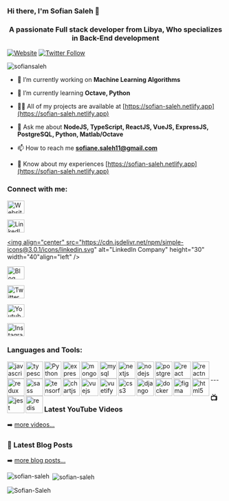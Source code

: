 ### Hi there, I'm Sofian Saleh 👋

<h3 align="center">A passionate Full stack developer from Libya, Who specializes in Back-End development</h3>

[![Website](https://img.shields.io/website?label=codeSTACKr.com&style=for-the-badge&url=https%3A%2F%2Fcodestackr.com)](https://sofian-saleh.netlify.app)
[![Twitter Follow](https://img.shields.io/twitter/follow/codeSTACKr?color=1DA1F2&logo=twitter&style=for-the-badge)](https://twitter.com/intent/follow?screen_name=SofianSaleh11)

<!--
[![trophy](https://github-profile-trophy.vercel.app/?username=SofianSaleh&theme=onedark)](https://github.com/ryo-ma/github-profile-trophy) -->

<p align="left"> <img src="https://komarev.com/ghpvc/?username=sofiansaleh&label=Profile%20views&color=0e75b6&style=flat" alt="sofiansaleh" /> </p>

- 🔭 I’m currently working on **Machine Learning Algorithms**

- 🌱 I’m currently learning **Octave, Python**

- 👨‍💻 All of my projects are available at [https://sofian-saleh.netlify.app](https://sofian-saleh.netlify.app)

- 💬 Ask me about **NodeJS, TypeScript, ReactJS, VueJS, ExpressJS, PostgreSQL, Python, Matlab/Octave**

- 📫 How to reach me **sofiane.saleh11@gmail.com**

- 📄 Know about my experiences [https://sofian-saleh.netlify.app](https://sofian-saleh.netlify.app)

<h3 align="left">Connect with me:</h3>
<p align="left">

<a href="https://sofian-saleh.netlify.app" target="blank"><img align="center" src="https://cdn.jsdelivr.net/npm/simple-icons@3.0.1/icons/libreoffice.svg" alt="Website" height="30" width="40" align="left"/></a>

<a href="https://linkedin.com/in/sofian-saleh" target="blank"><img align="center" src="https://cdn.jsdelivr.net/npm/simple-icons@3.0.1/icons/linkedin.svg" alt="LinkedIn Personal" height="30" width="40" align="left"/></a>

<a href="https://linkedin.com/company/sofian-dev" target="blank"><img align="center" src="https://cdn.jsdelivr.net/npm/simple-icons@3.0.1/icons/linkedin.svg" alt="LinkedIn Company" height="30" width="40"align="left" /></a>

<a href="https://sofian-dev.blogspot.com" target="blank"><img align="center" src="https://cdn.jsdelivr.net/npm/simple-icons@3.0.1/icons/blogger.svg" alt="Blog" height="30" width="40" align="left"/></a>

<a href="https://twitter.com/SofianSaleh11" target="blank"><img align="center" src="https://cdn.jsdelivr.net/npm/simple-icons@3.0.1/icons/twitter.svg" alt="Twitter" height="30" width="40" align="left"/></a>

<a href="https://www.youtube.com/channel/UCb8XEo2mMuAhTIFd125SMLg" target="blank"><img align="center" src="https://cdn.jsdelivr.net/npm/simple-icons@3.0.1/icons/youtube.svg" alt="Youtube" height="30" width="40" align="left"/></a>

<a href="https://www.instagram.com/sofianappdev/" target="blank"><img align="center" src="https://cdn.jsdelivr.net/npm/simple-icons@3.0.1/icons/instagram.svg" alt="Instagram" height="30" width="40" align="left"/></a>

</p>

<h3 align="left">Languages and Tools:</h3>

<p align="left"> 
 
 <a href="https://developer.mozilla.org/en-US/docs/Web/JavaScript" target="_blank"> <img src="https://www.vectorlogo.zone/logos/javascript/javascript-icon.svg" alt="javascript" width="40" height="40" align="left"/> </a>

 <a href="https://www.typescriptlang.org/" target="_blank"> <img src="https://www.vectorlogo.zone/logos/typescriptlang/typescriptlang-icon.svg" alt="typescript" width="40" height="40" align="left"/> </a>

 <a href="https://www.python.org/" target="_blank"> <img src="https://www.vectorlogo.zone/logos/python/python-icon.svg" alt="Python" width="40" height="40" align="left"/> </a>

 <a href="https://expressjs.com" target="_blank"> <img src="https://www.vectorlogo.zone/logos/expressjs/expressjs-icon.svg" alt="express" width="40" height="40" align="left"/> </a>

 <a href="https://www.mongodb.com/" target="_blank"> <img src="https://www.vectorlogo.zone/logos/mongodb/mongodb-icon.svg" alt="mongodb" width="40" height="40" align="left"/> </a>

 <a href="https://www.mysql.com/" target="_blank"> <img src="https://www.vectorlogo.zone/logos/mysql/mysql-icon.svg" alt="mysql" width="40" height="40" align="left"/> </a>

 <a href="https://nextjs.org/" target="_blank"> <img src="https://cdn.worldvectorlogo.com/logos/nextjs-3.svg" alt="nextjs" width="40" height="40" align="left"/> </a>
 
 <a href="https://nodejs.org" target="_blank"> <img src="https://www.vectorlogo.zone/logos/nodejs/nodejs-icon.svg" alt="nodejs" width="40" height="40" align="left"/> </a>

 <a href="https://www.postgresql.org" target="_blank"> <img src="https://www.vectorlogo.zone/logos/postgresql/postgresql-icon.svg" alt="postgresql" width="40" height="40" align="left"/> </a>

 <a href="https://reactjs.org/" target="_blank"> <img src="https://www.vectorlogo.zone/logos/reactjs/reactjs-icon.svg" alt="react" width="40" height="40" align="left"/> </a>

 <a href="https://reactnative.dev/" target="_blank"> <img src="https://reactnative.dev/img/header_logo.svg" alt="reactnative" width="40" height="40"  align="left"/> </a>

 <a href="https://redux.js.org" target="_blank"> <img src="https://devicons.github.io/devicon/devicon.git/icons/redux/redux-original.svg" alt="redux" width="40" height="40" align="left"/> </a>

 <a href="https://sass-lang.com" target="_blank"> <img src="https://www.vectorlogo.zone/logos/sass-lang/sass-lang-icon.svg" alt="sass" width="40" height="40" align="left"/> </a>

 <a href="https://www.tensorflow.org" target="_blank"> <img src="https://www.vectorlogo.zone/logos/tensorflow/tensorflow-icon.svg" alt="tensorflow" width="40" height="40" align="left"/> </a>

 <a href="https://www.chartjs.org" target="_blank"> <img src="https://www.chartjs.org/media/logo-title.svg" alt="chartjs" width="40" height="40" align="left"/> </a>

 <a href="https://vuejs.org/" target="_blank"> <img src="https://www.vectorlogo.zone/logos/vuejs/vuejs-icon.svgg" alt="vuejs" width="40" height="40" align="left"/> </a>

 <a href="https://vuetifyjs.com/en/" target="_blank"> <img src="https://bestofjs.org/logos/vuetify.svg" alt="vuetify" width="40" height="40" align="left"/> </a>

 <a href="https://www.w3schools.com/css/" target="_blank"> <img src="https://www.vectorlogo.zone/logos/w3_css/w3_css-icon.svg" alt="css3" width="40" height="40" align="left"/> </a>

 <a href="https://www.djangoproject.com/" target="_blank"> <img src="https://www.vectorlogo.zone/logos/djangoproject/djangoproject-icon.svg" alt="django" width="40" height="40" align="left"/> </a>

 <a href="https://www.docker.com/" target="_blank"> <img src="https://www.vectorlogo.zone/logos/docker/docker-icon.svg" alt="docker" width="40" height="40" align="left"/> </a>

 <a href="https://www.figma.com/" target="_blank"> <img src="https://www.vectorlogo.zone/logos/figma/figma-icon.svg" alt="figma" width="40" height="40" align="left"/> </a>

 <a href="https://www.w3.org/html/" target="_blank"> <img src="https://www.vectorlogo.zone/logos/w3_html5/w3_html5-icon.svgg" alt="html5" width="40" height="40" align="left"/> </a>

 <a href="https://jestjs.io" target="_blank"> <img src="https://www.vectorlogo.zone/logos/jestjsio/jestjsio-icon.svg" alt="jest" width="40" height="40" align="left"/> </a>

 <a href="https://redis.io" target="_blank"> <img src="https://www.vectorlogo.zone/logos/redis/redis-icon.svg" alt="redis" width="40" height="40" align="left"/> </a>
 
</p>
<br />
<br />
---

### 📺 Latest YouTube Videos

<!-- YOUTUBE:START -->
<!-- YOUTUBE:END -->

➡️ [more videos...](https://www.youtube.com/channel/UCb8XEo2mMuAhTIFd125SMLg)

### 📕 Latest Blog Posts

<!-- BLOG-POST-LIST:START -->
<!-- BLOG-POST-LIST:END -->

➡️ [more blog posts...](https://sofian-dev.blogspot.com)

<p><img align="left" src="https://github-readme-stats.vercel.app/api/top-langs?username=sofiansaleh&show_icons=true&locale=en&layout=compact" alt="sofian-saleh" /></p>

<p>&nbsp;<img align="center" src="https://github-readme-stats.vercel.app/api?username=sofiansaleh&show_icons=true&locale=en" alt="sofian-saleh" /></p>

<p><img align="center" src="https://github-readme-streak-stats.herokuapp.com/?user=sofiansaleh&" alt="Sofian-Saleh" /></p>
